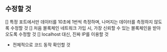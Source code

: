 ## 수정할 것

[] 특정 포트에서만 데이터를 10초에 1번씩 측정하며, 나머지는 데이터를 측정하지 않도록 수정할 것
[] 처음 블록체인 네트워크 가입 시, 가장 신뢰할 수 있는 블록체인을 받아오도록 수정할 것
[] localhost 대신, 진짜 IP를 이용할 것

- 전체적으로 코드 동작 확인할 것

